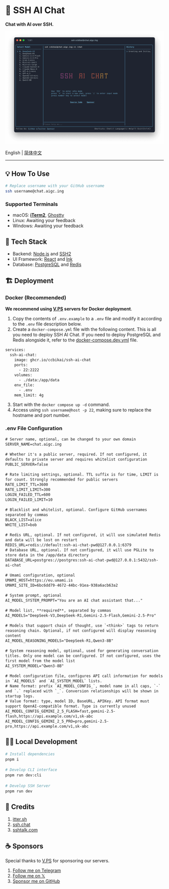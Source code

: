 # 🤖 SSH AI Chat

**Chat with AI over SSH.**

![Chat](./images/chat.png)

English | [简体中文](./README.zh-CN.md)

---

## 💡 How To Use

```sh
# Replace username with your GitHub username
ssh username@chat.aigc.ing
```

### Supported Terminals

- macOS: **[iTerm2](https://iterm2.com/)**, [Ghostty](https://ghostty.org/)
- Linux: Awaiting your feedback
- Windows: Awaiting your feedback

## 🧱 Tech Stack

- Backend: [Node.js](https://nodejs.org/) and [SSH2](https://github.com/mscdex/ssh2)
- UI Framework: [React](https://github.com/facebook/react) and [Ink](https://github.com/vadimdemedes/ink)
- Database: [PostgreSQL](https://www.postgresql.org/) and [Redis](https://redis.io/)

## 🏗️ Deployment

### Docker (Recommended)

**We recommend using [V.PS](https://404.li/vps) servers for Docker deployment**.

1. Copy the contents of `.env.example` to a `.env` file and modify it according to the `.env` file description below.
2. Create a `docker-compose.yml` file with the following content. This is all you need to deploy SSH AI Chat. If you need to deploy PostgreSQL and Redis alongside it, refer to the [docker-compose.dev.yml](./docker-compose.dev.yml) file.

```docker
services:
  ssh-ai-chat:
    image: ghcr.io/ccbikai/ssh-ai-chat
    ports:
      - 22:2222
    volumes:
      - ./data:/app/data
    env_file:
      - .env
    mem_limit: 4g
```

3. Start with the `docker compose up -d` command.
4. Access using `ssh username@host -p 22`, making sure to replace the hostname and port number.

### .env File Configuration

```env
# Server name, optional, can be changed to your own domain
SERVER_NAME=chat.aigc.ing

# Whether it's a public server, required. If not configured, it defaults to private server and requires whitelist configuration
PUBLIC_SERVER=false

# Rate limiting settings, optional. TTL suffix is for time, LIMIT is for count. Strongly recommended for public servers
RATE_LIMIT_TTL=3600
RATE_LIMIT_LIMIT=300
LOGIN_FAILED_TTL=600
LOGIN_FAILED_LIMIT=10

# Blacklist and whitelist, optional. Configure GitHub usernames separated by commas
BLACK_LIST=alice
WHITE_LIST=bob

# Redis URL, optional. If not configured, it will use simulated Redis and data will be lost on restart
REDIS_URL=redis://default:ssh-ai-chat-pwd@127.0.0.1:6379
# Database URL, optional. If not configured, it will use PGLite to store data in the /app/data directory
DATABASE_URL=postgres://postgres:ssh-ai-chat-pwd@127.0.0.1:5432/ssh-ai-chat

# Umami configuration, optional
UMAMI_HOST=https://eu.umami.is
UMAMI_SITE_ID=6bc6dd79-4672-44bc-91ea-938a6acb63a2

# System prompt, optional
AI_MODEL_SYSTEM_PROMPT="You are an AI chat assistant that..."

# Model list, **required**, separated by commas
AI_MODELS="DeepSeek-V3,DeepSeek-R1,Gemini-2.5-Flash,Gemini-2.5-Pro"

# Models that support chain of thought, use `<think>` tags to return reasoning chain. Optional, if not configured will display reasoning content
AI_MODEL_REASONING_MODELS="DeepSeek-R1,Qwen3-8B"

# System reasoning model, optional, used for generating conversation titles. Only one model can be configured. If not configured, uses the first model from the model list
AI_SYSTEM_MODEL="Qwen3-8B"

# Model configuration file, configures API call information for models in `AI_MODELS` and `AI_SYSTEM_MODEL` lists.
# Name format: prefix `AI_MODEL_CONFIG_`, model name in all caps, `-` and `.` replaced with `_`. Conversion relationships will be shown in startup logs.
# Value format: type, model ID, BaseURL, APIKey. API format must support OpenAI-compatible format. Type is currently unused
AI_MODEL_CONFIG_GEMINI_2_5_FLASH=fast,gemini-2.5-flash,https://api.example.com/v1,sk-abc
AI_MODEL_CONFIG_GEMINI_2_5_PRO=pro,gemini-2.5-pro,https://api.example.com/v1,sk-abc
```

## 👨‍💻 Local Development

```sh
# Install dependencies
pnpm i

# Develop CLI interface
pnpm run dev:cli

# Develop SSH Server
pnpm run dev
```

## 💖 Credits

1. [itter.sh](https://www.itter.sh/)
2. [ssh.chat](https://github.com/shazow/ssh-chat)
3. [sshtalk.com](https://github.com/akazwz/sshtalk)

## ☕ Sponsors

Special thanks to [V.PS](https://404.li/vps) for sponsoring our servers.

1. [Follow me on Telegram](https://t.me/miantiao_me)
2. [Follow me on 𝕏](https://404.li/kai)
3. [Sponsor me on GitHub](https://github.com/sponsors/ccbikai)
